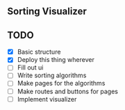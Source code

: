 ## Sorting Visualizer

## TODO

-   [x] Basic structure
-   [x] Deploy this thing wherever
-   [ ] Fill out ui
-   [ ] Write sorting algorithms
-   [ ] Make pages for the algorithms
-   [ ] Make routes and buttons for pages
-   [ ] Implement visualizer
